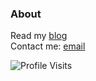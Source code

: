 ### About
Read my [blog](https://loreley.one)  
Contact me: [email](mailto:info@loreley.one)  


![Profile Visits](https://komarev.com/ghpvc/?username=BasedLukas)







